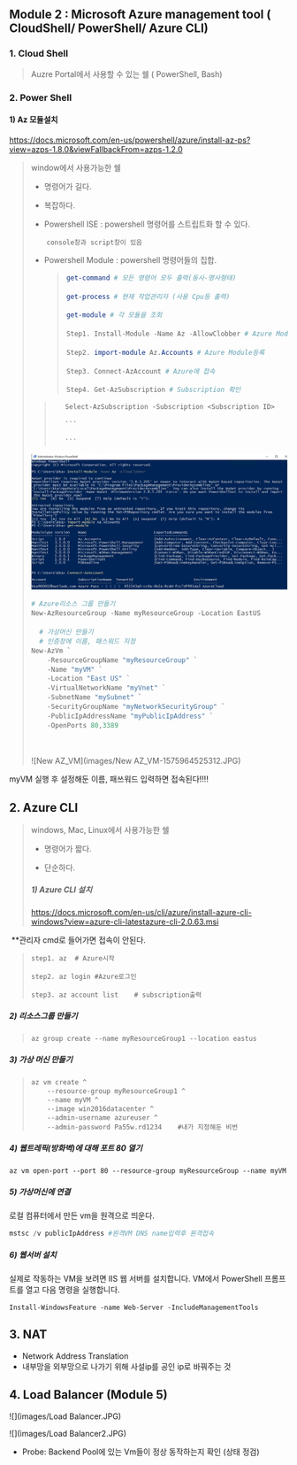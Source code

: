 ##  Module 2 : Microsoft Azure management tool ( CloudShell/ PowerShell/ Azure CLI)

### 1. Cloud Shell 

> Auzre Portal에서 사용할 수 있는 쉘 ( PowerShell, Bash)



### 2. Power Shell

#### 1) Az 모듈설치 

https://docs.microsoft.com/en-us/powershell/azure/install-az-ps?view=azps-1.8.0&viewFallbackFrom=azps-1.2.0



> window에서 사용가능한 쉘
>
> * 명령어가 길다.
>
> * 복잡하다.
>
> * Powershell ISE : powershell 명령어를 스트립트화 할 수 있다.
>
>   ​                             `console창과 script창이 있음`
>
> * Powershell Module : powershell 명령어들의 집합.
>
>   
>
>   > ```powershell
>   > get-command # 모든 명령어 모두 출력(동사-명사형태)
>   > 
>   > get-process # 현재 작업관리자 (사용 Cpu등 출력)
>   > 
>   > get-module # 각 모듈을 조회
>   > 
>   > Step1. Install-Module -Name Az -AllowClobber # Azure Module설치
>   > 
>   > Step2. import-module Az.Accounts # Azure Module등록
>   > 
>   > Step3. Connect-AzAccount # Azure에 접속
>   > 
>   > Step4. Get-AzSubscription # Subscription 확인
>   > ```
> >        Select-AzSubscription -Subscription <Subscription ID> 
> >
> >        ```
> >        
> >        ```
>
>   ![importmoduleAZ](images/importmoduleAZ.JPG)
>
> ```powershell
> # Azure리소스 그룹 만들기
> New-AzResourceGroup -Name myResourceGroup -Location EastUS 
> 
>   # 가상머신 만들기 
>   # 인증창에 이름, 패스워드 지정
> New-AzVm `
>     -ResourceGroupName "myResourceGroup" `
>     -Name "myVM" `
>     -Location "East US" `
>     -VirtualNetworkName "myVnet" `
>     -SubnetName "mySubnet" `
>     -SecurityGroupName "myNetworkSecurityGroup" `
>     -PublicIpAddressName "myPublicIpAddress" `
>     -OpenPorts 80,3389 
>   
>     
> ```
>
> ![New AZ_VM](images/New AZ_VM-1575964525312.JPG)



myVM 실행 후 설정해둔 이름, 패쓰워드 입력하면 접속된다!!!!



## 2. Azure CLI

> windows, Mac, Linux에서 사용가능한 쉘 
>
> * 명령어가 짧다.
>
> * 단순하다.
>
>   
>
> ##### 1) Azure CLI 설치
>
> https://docs.microsoft.com/en-us/cli/azure/install-azure-cli-windows?view=azure-cli-latestazure-cli-2.0.63.msi 
>
> 

​     **관리자 cmd로 들어가면 접속이 안된다. 

> ```shell
> step1. az  # Azure시작
> 
> step2. az login #Azure로그인
> 
> step3. az account list	# subscription출력
> ```



#####     2) 리소스그룹 만들기

> ```shell
> az group create --name myResourceGroup1 --location eastus 
> ```



#####      3) 가상 머신 만들기

> ```shell
> az vm create ^
>     --resource-group myResourceGroup1 ^
>     --name myVM ^
>     --image win2016datacenter ^
>     --admin-username azureuser ^
>     --admin-password Pa55w.rd1234    #내가 지정해둔 비번
> ```



##### 4) 웹트레픽(방화벽)에 대해 포트 80 열기

```shell
az vm open-port --port 80 --resource-group myResourceGroup --name myVM
```



##### 5) 가상머신에 연결

로컬 컴퓨터에서 만든 vm을 원격으로 띄운다.

```powershell
mstsc /v publicIpAddress #원격VM DNS name입력후 원격접속
```



##### 6) 웹서버 설치

실제로 작동하는 VM을 보려면 IIS 웹 서버를 설치합니다. VM에서 PowerShell 프롬프트를 열고 다음 명령을 실행합니다.

```shell
Install-WindowsFeature -name Web-Server -IncludeManagementTools
```



## 3. NAT

* Network Address Translation
* 내부망을 외부망으로 나가기 위해 사설ip를 공인 ip로 바꿔주는 것



## 4. Load Balancer (Module 5)

![](images/Load Balancer.JPG)



![](images/Load Balancer2.JPG)

* Probe: Backend Pool에 있는 Vm들이 정상 동작하는지 확인 (상태 정검)





